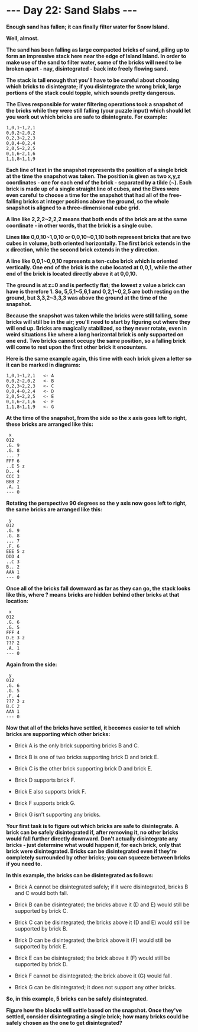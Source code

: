 # --- Day 22: Sand Slabs ---

**Enough sand has fallen; it can finally filter water for Snow Island.**

**Well, almost.**

**The sand has been falling as large compacted bricks of sand, piling up to form an impressive stack here near the edge of Island Island. In order to make use of the sand to filter water, some of the bricks will need to be broken apart - nay, disintegrated - back into freely flowing sand.**

**The stack is tall enough that you'll have to be careful about choosing which bricks to disintegrate; if you disintegrate the wrong brick, large portions of the stack could topple, which sounds pretty dangerous.**

**The Elves responsible for water filtering operations took a snapshot of the bricks while they were still falling (your puzzle input) which should let you work out which bricks are safe to disintegrate. For example:**

```
1,0,1~1,2,1
0,0,2~2,0,2
0,2,3~2,2,3
0,0,4~0,2,4
2,0,5~2,2,5
0,1,6~2,1,6
1,1,8~1,1,9
```

**Each line of text in the snapshot represents the position of a single brick at the time the snapshot was taken. The position is given as two x,y,z coordinates - one for each end of the brick - separated by a tilde (~). Each brick is made up of a single straight line of cubes, and the Elves were even careful to choose a time for the snapshot that had all of the free-falling bricks at integer positions above the ground, so the whole snapshot is aligned to a three-dimensional cube grid.**

**A line like 2,2,2~2,2,2 means that both ends of the brick are at the same coordinate - in other words, that the brick is a single cube.**

**Lines like 0,0,10~1,0,10 or 0,0,10~0,1,10 both represent bricks that are two cubes in volume, both oriented horizontally. The first brick extends in the x direction, while the second brick extends in the y direction.**

**A line like 0,0,1~0,0,10 represents a ten-cube brick which is oriented vertically. One end of the brick is the cube located at 0,0,1, while the other end of the brick is located directly above it at 0,0,10.**

**The ground is at z=0 and is perfectly flat; the lowest z value a brick can have is therefore 1. So, 5,5,1~5,6,1 and 0,2,1~0,2,5 are both resting on the ground, but 3,3,2~3,3,3 was above the ground at the time of the snapshot.**

**Because the snapshot was taken while the bricks were still falling, some bricks will still be in the air; you'll need to start by figuring out where they will end up. Bricks are magically stabilized, so they never rotate, even in weird situations like where a long horizontal brick is only supported on one end. Two bricks cannot occupy the same position, so a falling brick will come to rest upon the first other brick it encounters.**

**Here is the same example again, this time with each brick given a letter so it can be marked in diagrams:**

```
1,0,1~1,2,1   <- A
0,0,2~2,0,2   <- B
0,2,3~2,2,3   <- C
0,0,4~0,2,4   <- D
2,0,5~2,2,5   <- E
0,1,6~2,1,6   <- F
1,1,8~1,1,9   <- G
```

**At the time of the snapshot, from the side so the x axis goes left to right, these bricks are arranged like this:**

```
 x
012
.G. 9
.G. 8
... 7
FFF 6
..E 5 z
D.. 4
CCC 3
BBB 2
.A. 1
--- 0
```

**Rotating the perspective 90 degrees so the y axis now goes left to right, the same bricks are arranged like this:**

```
 y
012
.G. 9
.G. 8
... 7
.F. 6
EEE 5 z
DDD 4
..C 3
B.. 2
AAA 1
--- 0
```

**Once all of the bricks fall downward as far as they can go, the stack looks like this, where ? means bricks are hidden behind other bricks at that location:**

```
 x
012
.G. 6
.G. 5
FFF 4
D.E 3 z
??? 2
.A. 1
--- 0
```

**Again from the side:**

```
 y
012
.G. 6
.G. 5
.F. 4
??? 3 z
B.C 2
AAA 1
--- 0
```

**Now that all of the bricks have settled, it becomes easier to tell which bricks are supporting which other bricks:**

- Brick A is the only brick supporting bricks B and C.

- Brick B is one of two bricks supporting brick D and brick E.

- Brick C is the other brick supporting brick D and brick E.

- Brick D supports brick F.

- Brick E also supports brick F.

- Brick F supports brick G.

- Brick G isn't supporting any bricks.

**Your first task is to figure out which bricks are safe to disintegrate. A brick can be safely disintegrated if, after removing it, no other bricks would fall further directly downward. Don't actually disintegrate any bricks - just determine what would happen if, for each brick, only that brick were disintegrated. Bricks can be disintegrated even if they're completely surrounded by other bricks; you can squeeze between bricks if you need to.**

**In this example, the bricks can be disintegrated as follows:**

- Brick A cannot be disintegrated safely; if it were disintegrated, bricks B and C would both fall.

- Brick B can be disintegrated; the bricks above it (D and E) would still be supported by brick C.

- Brick C can be disintegrated; the bricks above it (D and E) would still be supported by brick B.

- Brick D can be disintegrated; the brick above it (F) would still be supported by brick E.

- Brick E can be disintegrated; the brick above it (F) would still be supported by brick D.

- Brick F cannot be disintegrated; the brick above it (G) would fall.

- Brick G can be disintegrated; it does not support any other bricks.

**So, in this example, 5 bricks can be safely disintegrated.**

**Figure how the blocks will settle based on the snapshot. Once they've settled, consider disintegrating a single brick; how many bricks could be safely chosen as the one to get disintegrated?**
